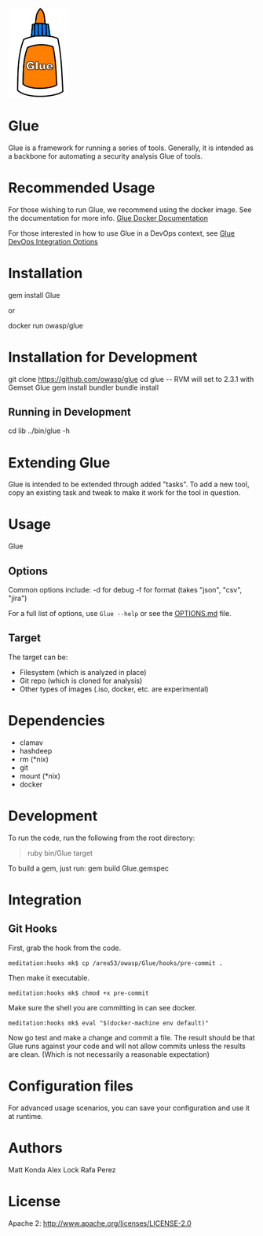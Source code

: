 <img src="./glue.png" width="120"/>

# Glue

Glue is a framework for running a series of tools.  Generally, it is intended as a backbone
for automating a security analysis Glue of tools.

# Recommended Usage

For those wishing to run Glue, we recommend using the docker image.
See the documentation for more info.  [Glue Docker Documentation](./DOCKER.md)

For those interested in how to use Glue in a DevOps context, see
[Glue DevOps Integration Options](./DEVOPS.md)

# Installation

gem install Glue

or

docker run owasp/glue

# Installation for Development

git clone https://github.com/owasp/glue
cd glue                     -- RVM will set to 2.3.1 with Gemset Glue
gem install bundler
bundle install

## Running in Development

cd lib
../bin/glue -h

# Extending Glue

Glue is intended to be extended through added "tasks".  To add a new tool,
copy an existing task and tweak to make it work for the tool in question.

# Usage

Glue <options> <target>

## Options

Common options include:
-d for debug
-f for format (takes "json", "csv", "jira")

For a full list of options, use `Glue --help` or see the [OPTIONS.md](./OPTIONS.md) file.

## Target

The target can be:
* Filesystem (which is analyzed in place)
* Git repo (which is cloned for analysis)
* Other types of images (.iso, docker, etc. are experimental)


# Dependencies

* clamav
* hashdeep
* rm (*nix)
* git
* mount (*nix)
* docker

# Development

To run the code, run the following from the root directory:
>ruby bin/Glue <options> target

To build a gem, just run:
gem build Glue.gemspec


# Integration

## Git Hooks

First, grab the hook from the code.
```
meditation:hooks mk$ cp /area53/owasp/Glue/hooks/pre-commit .
```

Then make it executable.
```
meditation:hooks mk$ chmod +x pre-commit
```

Make sure the shell you are committing in can see docker.
```
meditation:hooks mk$ eval "$(docker-machine env default)"
```

Now go test and make a change and commit a file.
The result should be that Glue runs against your
code and will not allow commits unless the results
are clean. (Which is not necessarily a reasonable
expectation)


# Configuration files

For advanced usage scenarios, you can save your configuration and use it at runtime.

# Authors

Matt Konda
Alex Lock
Rafa Perez

# License

Apache 2:  http://www.apache.org/licenses/LICENSE-2.0
